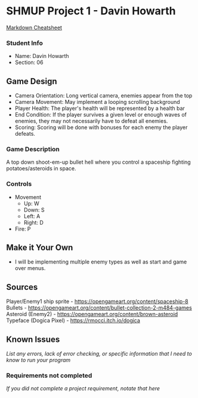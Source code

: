 # SHMUP Project 1 - Davin Howarth

[Markdown Cheatsheet](https://github.com/adam-p/markdown-here/wiki/Markdown-Here-Cheatsheet)

### Student Info

-   Name: Davin Howarth
-   Section: 06

## Game Design

-   Camera Orientation: Long vertical camera, enemies appear from the top
-   Camera Movement: May implement a looping scrolling background
-   Player Health: The player's health will be represented by a health bar
-   End Condition: If the player survives a given level or enough waves of enemies, they may not necessarily have to defeat all enemies.
-   Scoring: Scoring will be done with bonuses for each enemy the player defeats.

### Game Description

A top down shoot-em-up bullet hell where you control a spaceship fighting potatoes/asteroids in space.

### Controls

-   Movement
    -   Up: W
    -   Down: S 
    -   Left: A
    -   Right: D
-   Fire: P

## Make it Your Own
 * I will be implementing multiple enemy types as well as start and game over menus.

## Sources
Player/Enemy1 ship sprite - https://opengameart.org/content/spaceship-8
Bullets - https://opengameart.org/content/bullet-collection-2-m484-games
Asteroid (Enemy2) - https://opengameart.org/content/brown-asteroid
Typeface (Dogica Pixel) - https://rmocci.itch.io/dogica

## Known Issues
_List any errors, lack of error checking, or specific information that I need to know to run your program_

### Requirements not completed
_If you did not complete a project requirement, notate that here_
